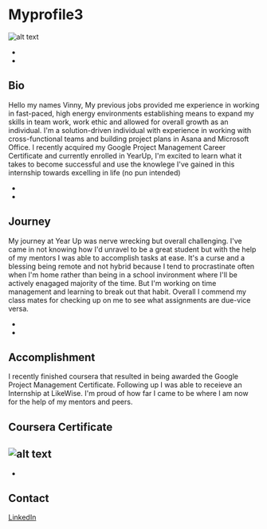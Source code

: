 # Myprofile3
![alt text](https://user-images.githubusercontent.com/127261209/224444167-956c0f00-aa05-4bdf-8a3c-0e79512d5c36.jpg)

-
-
## Bio
Hello my names Vinny, My previous jobs provided me experience in working in fast-paced, high energy environments establishing means to expand my skills in team work, work ethic and allowed for overall growth as an individual. I'm a solution-driven individual with experience in working with cross-functional teams and building project plans in Asana and Microsoft Office. I recently acquired my Google Project Management Career Certificate and currently enrolled in YearUp, I'm excited to learn what it takes to become successful and use the knowlege I've gained in this internship towards excelling in life (no pun intended)

-
-
## Journey
My journey at Year Up was nerve wrecking but overall challenging. I've came in not knowing how I'd unravel to be a great student but with the help of my mentors I was able to accomplish tasks at ease. It's a curse and a blessing being remote and not hybrid because I tend to procrastinate often when I'm home rather than being in a school invironment where I'll be actively enagaged majority of the time. But I'm working on time management and learning to break out that habit. Overall I commend my class mates for checking up on me to see what assignments are due-vice versa.

-
-
## Accomplishment
I recently finished coursera that resulted in being awarded the Google Project Management Certificate. Following up I was able to receieve an Internship at LikeWise. I'm proud of how far I came to be where I am now for the help of my mentors and peers.
## Coursera Certificate
![alt text](https://user-images.githubusercontent.com/127261209/224450528-8e534c96-b4ff-4781-9d80-040796391596.png)
-
-
## Contact
[LinkedIn](http://www.linkedin.com/in/vincent-nguyen-081a75183)
